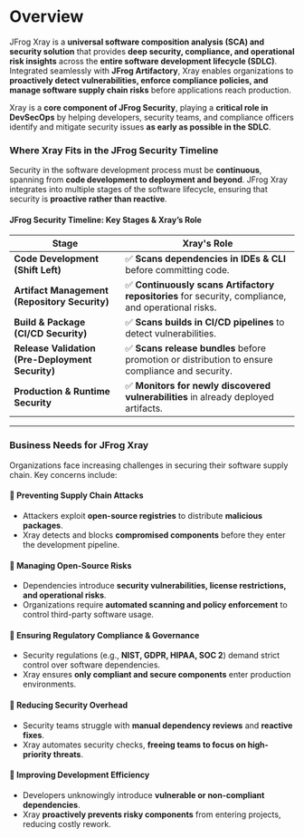 # Overview

JFrog Xray is a **universal software composition analysis (SCA) and security solution** that provides **deep security, compliance, and operational risk insights** across the **entire software development lifecycle (SDLC)**. Integrated seamlessly with **JFrog Artifactory**, Xray enables organizations to **proactively detect vulnerabilities, enforce compliance policies, and manage software supply chain risks** before applications reach production.

Xray is a **core component of JFrog Security**, playing a **critical role in DevSecOps** by helping developers, security teams, and compliance officers identify and mitigate security issues **as early as possible in the SDLC**.

### **Where Xray Fits in the JFrog Security Timeline**

Security in the software development process must be **continuous**, spanning from **code development to deployment and beyond**. JFrog Xray integrates into multiple stages of the software lifecycle, ensuring that security is **proactive rather than reactive**.

#### **JFrog Security Timeline: Key Stages & Xray’s Role**

| Stage                                            | Xray's Role                                                                                        |
| ------------------------------------------------ | -------------------------------------------------------------------------------------------------- |
| **Code Development (Shift Left)**                | ✅ **Scans dependencies in IDEs & CLI** before committing code.                                     |
| **Artifact Management (Repository Security)**    | ✅ **Continuously scans Artifactory repositories** for security, compliance, and operational risks. |
| **Build & Package (CI/CD Security)**             | ✅ **Scans builds in CI/CD pipelines** to detect vulnerabilities.                                   |
| **Release Validation (Pre-Deployment Security)** | ✅ **Scans release bundles** before promotion or distribution to ensure compliance and security.    |
| **Production & Runtime Security**                | ✅ **Monitors for newly discovered vulnerabilities** in already deployed artifacts.                 |

***

### **Business Needs for JFrog Xray**

Organizations face increasing challenges in securing their software supply chain. Key concerns include:

#### **🔹 Preventing Supply Chain Attacks**

* Attackers exploit **open-source registries** to distribute **malicious packages**.
* Xray detects and blocks **compromised components** before they enter the development pipeline.

#### **🔹 Managing Open-Source Risks**

* Dependencies introduce **security vulnerabilities, license restrictions, and operational risks**.
* Organizations require **automated scanning and policy enforcement** to control third-party software usage.

#### **🔹 Ensuring Regulatory Compliance & Governance**

* Security regulations (e.g., **NIST, GDPR, HIPAA, SOC 2**) demand strict control over software dependencies.
* Xray ensures **only compliant and secure components** enter production environments.

#### **🔹 Reducing Security Overhead**

* Security teams struggle with **manual dependency reviews** and **reactive fixes**.
* Xray automates security checks, **freeing teams to focus on high-priority threats**.

#### **🔹 Improving Development Efficiency**

* Developers unknowingly introduce **vulnerable or non-compliant dependencies**.
* Xray **proactively prevents risky components** from entering projects, reducing costly rework.
